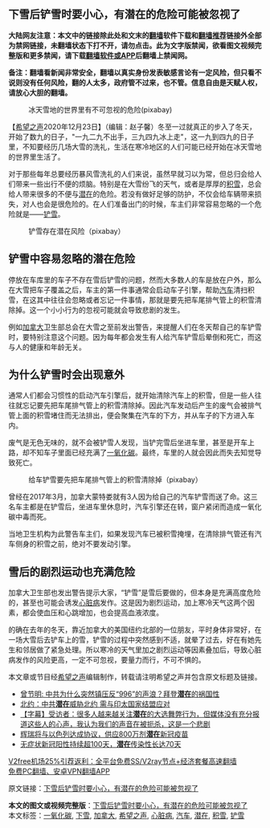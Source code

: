  <h2>下雪后铲雪时要小心，有潜在的危险可能被忽视了</h2> <p class="notice"><b>大陆网友注意：本文中的链接除此处和文末的<a href="https://github.com/bannedbook/fanqiang" >翻墙</a>软件下载和<a href="https://github.com/killgcd/justmysocks/blob/master/README.md">翻墙推荐</a>链接外全部为禁网链接，未翻墙状态下打不开，请勿点击。此为文字版禁闻，欲看图文视频完整版和更多禁闻，请下载<a href="https://github.com/bannedbook/fanqiang">翻墙软件或APP</a>后翻墙上禁闻网。</p><p>备注：翻墙看新闻非常安全，翻墙以真实身份发表敏感言论有一定风险，但只看不说则没有任何风险，翻的人太多，政府管不过来，也不管。信息自由是天赋人权，请放心大胆的翻墙。</b></p>  <div class="entry"> <figure><figcaption>冰天雪地的世界里有不可忽视的危险(pixabay)</figcaption></figure> <p>【<span class='wp_keywordlink_affiliate'><a href="https://www.soundofhope.org" title="希望之声" target="_blank">希望之声</a></span>2020年12月23日】（编辑：赵子馨）冬至一过就真正的步入了冬天，开始了数九的日子，&quot;一九二九不出手，三九四九冰上走&quot;，这一九到四九的日子里，不知要经历几场大雪的洗礼，生活在寒冷地区的人们可能已经开始在冰天雪地的世界里生活了。</p> <p>对于那些每年总要经历暴风雪洗礼的人们来说，虽然早就习以为常，但总归会给人们带来一些出行不便的烦脑。特别是在大雪纷飞的天气，或者是厚厚的<a href="https://www.bannedbook.org/bnews/tag/%E7%A7%AF%E9%9B%AA/" class="st_tag internal_tag" rel="tag" title="标签 积雪 下的日志">积雪</a>，总会给人带来很多的不便与<a href="https://www.bannedbook.org/bnews/tag/%E6%BD%9C%E5%9C%A8/" class="st_tag internal_tag" rel="tag" title="标签 潜在 下的日志">潜在</a>的危险。若没有做好足够的防护，不仅会给车辆带来损失，对人也会是很危险的。在人们准备出门的时候，车主们非常容易忽略的一个危险就是——<a href="https://www.bannedbook.org/bnews/tag/%E9%93%B2%E9%9B%AA/" class="st_tag internal_tag" rel="tag" title="标签 铲雪 下的日志">铲雪</a>。</p> <figure><figcaption>铲雪存在潜在风险（pixabay）</figcaption></figure> <h2><strong>铲雪中容易忽略的潜在危险</strong></h2> <p>停放在车库里的车子不存在雪后铲雪的问题，然而大多数人的车是放在户外，那么在大雪把车子覆盖之后，车主的第一件事通常会启动车子引擎，帮助<a href="https://www.bannedbook.org/bnews/tag/%e6%b1%bd%e8%bd%a6/" class="st_tag internal_tag" rel="tag" title="标签 汽车 下的日志">汽车</a>清扫积雪，在这其中往往会忽略或者忘记一件事情，那就是要先把车尾排气管上的积雪清除掉。这一个小小行为的忽视可能就会导致悲剧的发生。</p>  <p>例如<a href="https://www.bannedbook.org/bnews/tag/%e5%8a%a0%e6%8b%bf%e5%a4%a7/" class="st_tag internal_tag" rel="tag" title="标签 加拿大 下的日志">加拿大</a>卫生部总会在大雪之至前发出警告，来提醒人们在冬天帮自己的车铲雪时，要特别注意这个问题。因为每年都会发生有人给汽车铲雪后晕倒和死亡，而这与人的健康和年龄无关。</p> <h2><strong>为什么铲雪时会出现意外</strong></h2> <p>通常人们都会习惯性的启动汽车引擎后，就开始清除汽车上的积雪，但是一些人往往就忘记要先把车尾排气管上的积雪清除掉。因此汽车发动后产生的废气会被排气管上面的积雪堵住而无法排出，便会聚集在汽车的下方，并从车子的下方进入车内。</p> <p>废气是无色无味的，就不会被铲雪人发现，当铲完雪后坐进车里，甚至是开车上路，却不知车子里面已经充满了<a href="https://www.bannedbook.org/bnews/tag/%E4%B8%80%E6%B0%A7%E5%8C%96%E7%A2%B3/" class="st_tag internal_tag" rel="tag" title="标签 一氧化碳 下的日志">一氧化碳</a>。最终，车里的人就会因此而失去知觉导致死亡。</p>  <figure><figcaption>给车铲雪要先把车尾排气管上的积雪清除掉（pixabay）</figcaption></figure> <p>曾经在2017年3月，加拿大蒙特娄就有3人因为给自己的汽车铲雪而送了命。这三名车主都是在铲雪后，坐进车里休息时，汽车引擎还在转，窗户紧闭而造成一氧化碳中毒而死。</p> <p>当地卫生机构为此警告车主们，如果发现汽车已被积雪掩埋，在清除排气管还有汽车侧身的积雪之前，绝对不要发动引擎。</p> <h2><strong>雪后的剧烈运动也充满危险</strong></h2> <p>加拿大卫生部也发出警告提示大家，“铲雪”是雪后要做的，但本身是充满高度危险的，甚至也可能会诱发<a href="https://www.bannedbook.org/bnews/tag/%e5%bf%83%e8%84%8f%e7%97%85/" class="st_tag internal_tag" rel="tag" title="标签 心脏病 下的日志">心脏病</a>发作。这是因为剧烈运动，加上寒冷天气这两个因素，都会使血压和心跳增加，也会提高血液浓度。</p>  <p>的确在去年的冬天，靠近加拿大的美国纽约北部的一位朋友，平时身体非常好，在一场大雪后去铲车上的雪，铲雪的过程中突然感到不适，就晕了过去，好在有她先生和邻居做了紧急处理。所以寒冷的天气里加之剧烈运动等因素叠加后，导致心脏病发作的风险更高，一定不可忽视，要量力而行，不可不惧的。</p> <p>本文章或节目经<a href="https://www.bannedbook.org/bnews/tag/%e5%b8%8c%e6%9c%9b%e4%b9%8b%e5%a3%b0/" class="st_tag internal_tag" rel="tag" title="标签 希望之声 下的日志">希望之声</a>编辑制作，转载请注明希望之声并包含原文标题及链接。</p> <ul class='op-related-articles' title='相关阅读'> <li><a href='https://www.bannedbook.org/bnews/ssgc/20201123/1446921.html' target='_blank'>曾节明: 中共为什么突然镇压反“996”的声浪？拜登<b>潜在</b>的祸国性</a></li> <li><a href='https://www.bannedbook.org/bnews/comments/20201205/1442572.html' target='_blank'>北约：中共<b>潜在</b>威胁北约 需与印太国家结盟应对</a></li> <li><a href='https://www.bannedbook.org/bnews/bannedvideo/20201119/1433356.html' target='_blank'>【字幕】受访者：很多人越来越关注<b>潜在</b>的大选舞弊行为，但媒体没有充分报道这些人的心声，我认为我们的声音在被扼杀，这是一个悲剧</a></li> <li><a href='https://www.bannedbook.org/bnews/baitai/20201113/1430507.html' target='_blank'>辉瑞将与以色列达成协议，供应800万剂<b>潜在</b>新冠疫苗</a></li> <li><a href='https://www.bannedbook.org/bnews/comments/20201112/1429945.html' target='_blank'>无症状新冠阳性持续超100天，<b>潜在</b>传染性长达70天</a></li> </ul> <p class="texttj"> <a href="https://www.bannedbook.org/forum23/topic22702.html" target="_blank">V2free机场25%引荐返利：全平台免费SS/V2ray节点+经济套餐高速翻墙</a><br/> <a href="https://github.com/bannedbook/fanqiang/wiki/%E7%A6%81%E9%97%BB%E7%BD%91%E5%AE%89%E5%8D%93%E7%BF%BB%E5%A2%99%E6%96%B0%E9%97%BBAPP" target="_blank">免费PC翻墙、安卓VPN翻墙APP</a></p><p>原文链接：<a class="src_link"  href="https://www.soundofhope.org/post/456694" target="_blank">下雪后铲雪时要小心，有潜在的危险可能被忽视了</a></p> <a name='sharetosocial'></a>       <div><b>本文的图文或视频完整版</b>：<a href='https://www.bannedbook.org/bnews/comments/20201224/1454083.html'>下雪后铲雪时要小心，有潜在的危险可能被忽视了</a></div>  </div><!--END ENTRY--> <div class="postfooter"> <div>本文标签：<a href="https://www.bannedbook.org/bnews/tag/%E4%B8%80%E6%B0%A7%E5%8C%96%E7%A2%B3/" rel="tag">一氧化碳</a>, <a href="https://www.bannedbook.org/bnews/tag/%E4%B8%8B%E9%9B%AA/" rel="tag">下雪</a>, <a href="https://www.bannedbook.org/bnews/tag/%e5%8a%a0%e6%8b%bf%e5%a4%a7/" rel="tag">加拿大</a>, <a href="https://www.bannedbook.org/bnews/tag/%e5%b8%8c%e6%9c%9b%e4%b9%8b%e5%a3%b0/" rel="tag">希望之声</a>, <a href="https://www.bannedbook.org/bnews/tag/%e5%bf%83%e8%84%8f%e7%97%85/" rel="tag">心脏病</a>, <a href="https://www.bannedbook.org/bnews/tag/%e6%b1%bd%e8%bd%a6/" rel="tag">汽车</a>, <a href="https://www.bannedbook.org/bnews/tag/%E6%BD%9C%E5%9C%A8/" rel="tag">潜在</a>, <a href="https://www.bannedbook.org/bnews/tag/%E7%A7%AF%E9%9B%AA/" rel="tag">积雪</a>, <a href="https://www.bannedbook.org/bnews/tag/%E9%93%B2%E9%9B%AA/" rel="tag">铲雪</a></div>  </div><!--END POSTFOOTER--> 
